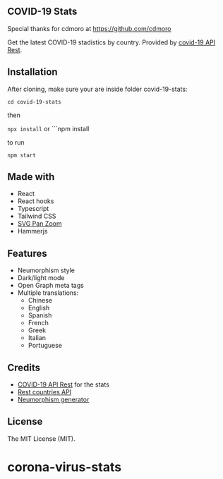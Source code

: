 ## COVID-19 Stats

Special thanks for cdmoro at https://github.com/cdmoro

Get the latest COVID-19 stadistics by country. Provided by [covid-19 API Rest](https://github.com/mathdroid/covid-19-api).

## Installation

After cloning, make sure your are inside folder covid-19-stats:

```cd covid-19-stats```

then

```npx install``` or ```npm install

to run

```npm start```



## Made with

- React
- React hooks
- Typescript
- Tailwind CSS
- [SVG Pan Zoom](https://github.com/ariutta/svg-pan-zoom)
- Hammerjs

## Features

- Neumorphism style
- Dark/light mode
- Open Graph meta tags
- Multiple translations:
    - Chinese
    - English
    - Spanish
    - French
    - Greek
    - Italian
    - Portuguese

## Credits

- [COVID-19 API Rest](https://github.com/mathdroid/covid-19-api) for the stats
- [Rest countries API](http://restcountries.eu/)
- [Neumorphism generator](https://neumorphism.io/)

## License

The MIT License (MIT).

# corona-virus-stats
